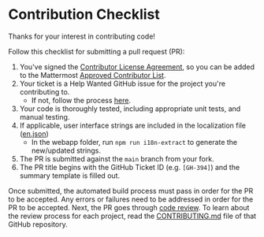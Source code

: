 # Contribution Checklist

Thanks for your interest in contributing code!

Follow this checklist for submitting a pull request (PR):

1. You've signed the [Contributor License Agreement](http://www.mattermost.org/mattermost-contributor-agreement/), so you can be added to the Mattermost [Approved Contributor List](https://docs.google.com/spreadsheets/d/1NTCeG-iL_VS9bFqtmHSfwETo5f-8MQ7oMDE5IUYJi_Y/pubhtml?gid=0&single=true).
2. Your ticket is a Help Wanted GitHub issue for the project you're contributing to.
    - If not, follow the process [here](contributions-without-ticket.md).
3. Your code is thoroughly tested, including appropriate unit tests, and manual testing.
4. If applicable, user interface strings are included in the localization file ([en.json](https://github.com/mattermost/karmaboard/blob/main/webapp/i18n/en.json))
    - In the webapp folder, run `npm run i18n-extract` to generate the new/updated strings.
5. The PR is submitted against the `main` branch from your fork.
6. The PR title begins with the GitHub Ticket ID (e.g. `[GH-394]`) and the summary template is filled out.

Once submitted, the automated build process must pass in order for the PR to be accepted. Any errors or failures need to be addressed in order for the PR to be accepted. Next, the PR goes through [code review](code-review.md). To learn about the review process for each project, read the [CONTRIBUTING.md](https://github.com/mattermost/karmaboard/blob/main/CONTRIBUTING.md) file of that GitHub repository.
